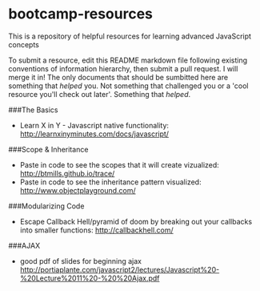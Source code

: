 bootcamp-resources
==================

This is a repository of helpful resources for learning advanced JavaScript concepts

To submit a resource, edit this README markdown file following existing conventions of information hierarchy, then submit a pull request. I will merge it in! The only documents that should be sumbitted here are something that *helped* you. Not something that challenged you or a 'cool resource you'll check out later'. Something that _helped_.

###The Basics
* Learn X in Y - Javascript native functionality: http://learnxinyminutes.com/docs/javascript/


###Scope & Inheritance
* Paste in code to see the scopes that it will create vizualized: http://btmills.github.io/trace/
* Paste in code to see the inheritance pattern visualized: http://www.objectplayground.com/



###Modularizing Code
* Escape Callback Hell/pyramid of doom by breaking out your callbacks into smaller functions: http://callbackhell.com/


###AJAX
* good pdf of slides for beginning ajax  http://portiaplante.com/javascript2/lectures/Javascript%20-%20Lecture%2011%20-%20%20Ajax.pdf
